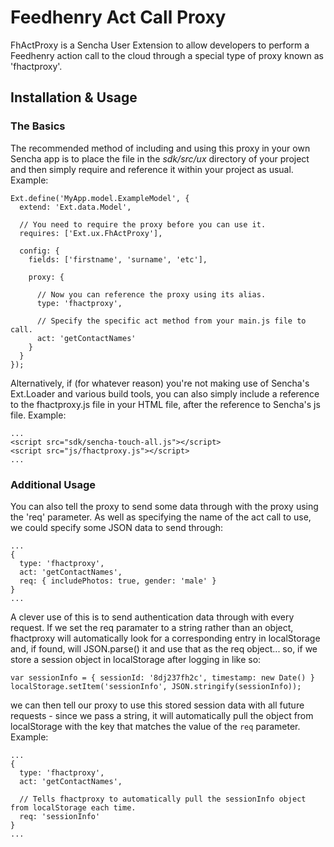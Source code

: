 # Feedhenry Act Call Proxy

FhActProxy is a Sencha User Extension to allow developers to perform a Feedhenry action call to the
cloud through a special type of proxy known as 'fhactproxy'.

## Installation & Usage

### The Basics

The recommended method of including and using this proxy in your own Sencha app is to place the
file in the _sdk/src/ux_ directory of your project and then simply require and reference it within
your project as usual. Example:

    Ext.define('MyApp.model.ExampleModel', {
      extend: 'Ext.data.Model',

      // You need to require the proxy before you can use it.
      requires: ['Ext.ux.FhActProxy'],

      config: {
        fields: ['firstname', 'surname', 'etc'],

        proxy: {

          // Now you can reference the proxy using its alias.
          type: 'fhactproxy',

          // Specify the specific act method from your main.js file to call.
          act: 'getContactNames'
        }
      }
    });

Alternatively, if (for whatever reason) you're not making use of Sencha's Ext.Loader and various
build tools, you can also simply include a reference to the fhactproxy.js file in your HTML file,
after the reference to Sencha's js file. Example:

    ...
    <script src="sdk/sencha-touch-all.js"></script>
    <script src="js/fhactproxy.js"></script>
    ...

### Additional Usage

You can also tell the proxy to send some data through with the proxy using the 'req' parameter. As
well as specifying the name of the act call to use, we could specify some JSON data to send
through:


    ...
    {
      type: 'fhactproxy',
      act: 'getContactNames',
      req: { includePhotos: true, gender: 'male' }
    }
    ...

A clever use of this is to send authentication data through with every request. If we set the req
paramater to a string rather than an object, fhactproxy will automatically look for a
corresponding entry in localStorage and, if found, will JSON.parse() it and use that as the req
object... so, if we store a session object in localStorage after logging in like so:

    var sessionInfo = { sessionId: '8dj237fh2c', timestamp: new Date() }
    localStorage.setItem('sessionInfo', JSON.stringify(sessionInfo));

we can then tell our proxy to use this stored session data with all future requests - since we pass
a string, it will automatically pull the object from localStorage with the key that matches the
value of the `req` parameter. Example:

    ...
    {
      type: 'fhactproxy',
      act: 'getContactNames',

      // Tells fhactproxy to automatically pull the sessionInfo object from localStorage each time.
      req: 'sessionInfo'
    }
    ...


